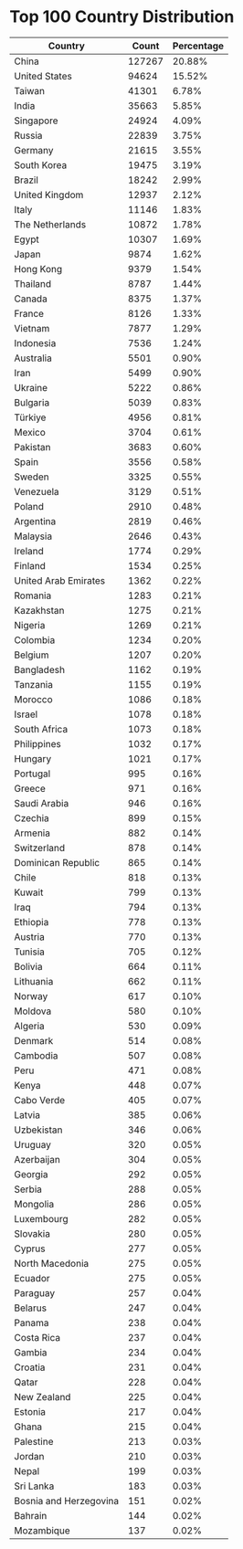 # Top 100 Country Distribution
| Country | Count | Percentage |
|----|----|----|
| China | 127267 | 20.88% |
| United States | 94624 | 15.52% |
| Taiwan | 41301 | 6.78% |
| India | 35663 | 5.85% |
| Singapore | 24924 | 4.09% |
| Russia | 22839 | 3.75% |
| Germany | 21615 | 3.55% |
| South Korea | 19475 | 3.19% |
| Brazil | 18242 | 2.99% |
| United Kingdom | 12937 | 2.12% |
| Italy | 11146 | 1.83% |
| The Netherlands | 10872 | 1.78% |
| Egypt | 10307 | 1.69% |
| Japan | 9874 | 1.62% |
| Hong Kong | 9379 | 1.54% |
| Thailand | 8787 | 1.44% |
| Canada | 8375 | 1.37% |
| France | 8126 | 1.33% |
| Vietnam | 7877 | 1.29% |
| Indonesia | 7536 | 1.24% |
| Australia | 5501 | 0.90% |
| Iran | 5499 | 0.90% |
| Ukraine | 5222 | 0.86% |
| Bulgaria | 5039 | 0.83% |
| Türkiye | 4956 | 0.81% |
| Mexico | 3704 | 0.61% |
| Pakistan | 3683 | 0.60% |
| Spain | 3556 | 0.58% |
| Sweden | 3325 | 0.55% |
| Venezuela | 3129 | 0.51% |
| Poland | 2910 | 0.48% |
| Argentina | 2819 | 0.46% |
| Malaysia | 2646 | 0.43% |
| Ireland | 1774 | 0.29% |
| Finland | 1534 | 0.25% |
| United Arab Emirates | 1362 | 0.22% |
| Romania | 1283 | 0.21% |
| Kazakhstan | 1275 | 0.21% |
| Nigeria | 1269 | 0.21% |
| Colombia | 1234 | 0.20% |
| Belgium | 1207 | 0.20% |
| Bangladesh | 1162 | 0.19% |
| Tanzania | 1155 | 0.19% |
| Morocco | 1086 | 0.18% |
| Israel | 1078 | 0.18% |
| South Africa | 1073 | 0.18% |
| Philippines | 1032 | 0.17% |
| Hungary | 1021 | 0.17% |
| Portugal | 995 | 0.16% |
| Greece | 971 | 0.16% |
| Saudi Arabia | 946 | 0.16% |
| Czechia | 899 | 0.15% |
| Armenia | 882 | 0.14% |
| Switzerland | 878 | 0.14% |
| Dominican Republic | 865 | 0.14% |
| Chile | 818 | 0.13% |
| Kuwait | 799 | 0.13% |
| Iraq | 794 | 0.13% |
| Ethiopia | 778 | 0.13% |
| Austria | 770 | 0.13% |
| Tunisia | 705 | 0.12% |
| Bolivia | 664 | 0.11% |
| Lithuania | 662 | 0.11% |
| Norway | 617 | 0.10% |
| Moldova | 580 | 0.10% |
| Algeria | 530 | 0.09% |
| Denmark | 514 | 0.08% |
| Cambodia | 507 | 0.08% |
| Peru | 471 | 0.08% |
| Kenya | 448 | 0.07% |
| Cabo Verde | 405 | 0.07% |
| Latvia | 385 | 0.06% |
| Uzbekistan | 346 | 0.06% |
| Uruguay | 320 | 0.05% |
| Azerbaijan | 304 | 0.05% |
| Georgia | 292 | 0.05% |
| Serbia | 288 | 0.05% |
| Mongolia | 286 | 0.05% |
| Luxembourg | 282 | 0.05% |
| Slovakia | 280 | 0.05% |
| Cyprus | 277 | 0.05% |
| North Macedonia | 275 | 0.05% |
| Ecuador | 275 | 0.05% |
| Paraguay | 257 | 0.04% |
| Belarus | 247 | 0.04% |
| Panama | 238 | 0.04% |
| Costa Rica | 237 | 0.04% |
| Gambia | 234 | 0.04% |
| Croatia | 231 | 0.04% |
| Qatar | 228 | 0.04% |
| New Zealand | 225 | 0.04% |
| Estonia | 217 | 0.04% |
| Ghana | 215 | 0.04% |
| Palestine | 213 | 0.03% |
| Jordan | 210 | 0.03% |
| Nepal | 199 | 0.03% |
| Sri Lanka | 183 | 0.03% |
| Bosnia and Herzegovina | 151 | 0.02% |
| Bahrain | 144 | 0.02% |
| Mozambique | 137 | 0.02% |
